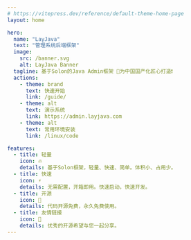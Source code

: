 ```yaml
---
# https://vitepress.dev/reference/default-theme-home-page
layout: home

hero:
  name: "LayJava"
  text: "管理系统后端框架"
  image:
    src: /banner.svg
    alt: LayJava Banner
  tagline: 基于Solon的Java Admin框架 🚩为中国国产化匠心打造❗
  actions:
    - theme: brand
      text: 快速开始
      link: /guide/
    - theme: alt
      text: 演示系统
      link: https://admin.layjava.com
    - theme: alt
      text: 常用环境安装
      link: /linux/code

features:
  - title: 轻量
    icon: 🔥
    details: 基于Solon框架，轻量、快速、简单。体积小、占用少。
  - title: 快速
    icon: ⚡
    details: 无需配置，开箱即用。快速启动，快速开发。
  - title: 开源
    icon: 💯
    details: 代码开源免费，永久免费使用。
  - title: 友情链接
    icon: 🧲
    details: 优秀的开源希望与您一起分享。
---
```


